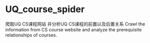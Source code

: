 # UQ_course_spider
爬取UQ CS课程网站 并分析UQ CS课程的前置以及后置关系
Crawl the information from CS course website and analyze the prerequisite relationships of courses.
